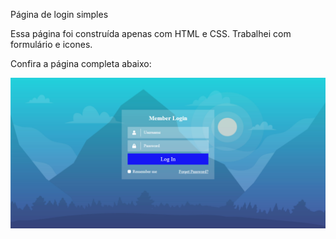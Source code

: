 Página de login simples

Essa página foi construída apenas com HTML e CSS. Trabalhei com formulário e icones.

Confira a página completa abaixo:

![](../login-page/img/login-page.png)
